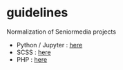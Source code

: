 # guidelines
Normalization of Seniormedia projects

- Python / Jupyter : [here](https://github.com/SeniorMedia/guidelines/blob/master/python.md)
- SCSS : [here](https://github.com/SeniorMedia/guidelines/blob/master/scss.md)
- PHP : [here](https://github.com/SeniorMedia/guidelines/blob/master/php.md)
